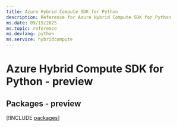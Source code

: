 ```yaml
---
title: Azure Hybrid Compute SDK for Python
description: Reference for Azure Hybrid Compute SDK for Python
ms.date: 09/19/2025
ms.topic: reference
ms.devlang: python
ms.service: hybridcompute
---
```

# Azure Hybrid Compute SDK for Python - preview
## Packages - preview
[!INCLUDE [packages](hybrid-compute-index.md)]